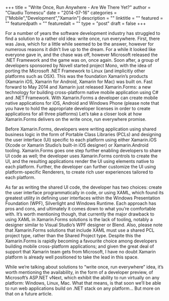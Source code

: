 +++
title = "Write Once, Run Anywhere - Are We There Yet?"
author = "Claudiu Tomescu"
date = "2014-07-16"
categories = ["Mobile","Development","Xamarin"]
description = ""
linktitle = ""
featured = ""
featuredpath = ""
featuredalt = ""
type = "post"
draft = false
+++

For a number of years the software development industry has struggled to find a solution to a rather old idea: write once, run everywhere. First, there was Java, which for a little while seemed to be the answer, however for numerous reasons it didn’t live up to the dream. For a while it looked like everyone gave in, and the chase was off, however Microsoft released the .NET Framework and the game was on, once again. Soon after, a group of developers sponsored by Novell started project Mono, with the idea of porting the Microsoft .NET Framework to Linux (and implicitly other platforms such as OSX). This was the foundation Xamarin’s products (Xamarin iOS, Xamarin for Android, Xamarin for Mac) was built on. Fast forward to May 2014 and Xamarin just released Xamarin.Forms: a new technology for building cross-platform native mobile application using C# and .NET Framework. With Xamarin.Forms a developer can create mobile native applications for iOS, Android and Windows Phone (please note that you have to hold the appropriate developer licenses in order to create applications for all three platforms) Let’s take a closer look at how Xamarin.Forms delivers on the write once, run everywhere promise.

Before Xamarin.Forms, developers were writing application using shared business logic in the form of Portable Class Libraries (PCLs) and designing the user interface (UI) specific to each platform using either Xamarin.iOS (Xcode or Xamarin Studio’s built-in iOS designer) or Xamarin.Android tooling. Xamarin.Forms goes one step further enabling developers to share UI code as well; the developer uses Xamarin.Forms controls to create the UI, and the resulting applications render the UI using elements native to each platform. Further, the developer can further customize the UI using platform-specific Renderers, to create rich user experiences tailored to each platform.

As far as writing the shared UI code, the developer has two choices: create the user interface programmatically in code, or using XAML, which found its greatest utility in defining user interfaces within the Windows Presentation Foundation (WPF), Silverlight and Windows Runtime. Each approach has pros and cons, and ultimately it comes down to what you’re comfortable with. It’s worth mentioning though, that currently the major drawback to using XAML in Xamarin.Forms solutions is the lack of tooling, notably a designer similar to Visual Studio’s WPF designer or Blend. Also, please note that Xamarin.Forms solutions that include XAML must use a shared PCL project type, rather than the Shared Project type. Despite this the Xamarin.Forms is rapidly becoming a favourite choice among developers building mobile cross-platform applications; and given the great deal of support that Xamarin team gets from Microsoft, I have no doubt Xamarin platform is already well positioned to take the lead in this space.

While we’re talking about solutions to “write once, run everywhere” idea, it’s worth mentioning the availability, in the form of a developer preview, of Microsoft’s ASP.NET vNext, which exhibit the ability to run virtually on any platform: Windows, Linux, Mac. What that means, is that soon we’ll be able to run web applications build on .NET stack on any platform… But more on that on a future article.

